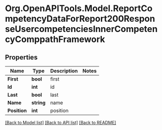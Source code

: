 # Org.OpenAPITools.Model.ReportCompetencyDataForReport200ResponseUsercompetenciesInnerCompetencyComppathFramework

## Properties

Name | Type | Description | Notes
------------ | ------------- | ------------- | -------------
**First** | **bool** | first | 
**Id** | **int** | id | 
**Last** | **bool** | last | 
**Name** | **string** | name | 
**Position** | **int** | position | 

[[Back to Model list]](../README.md#documentation-for-models) [[Back to API list]](../README.md#documentation-for-api-endpoints) [[Back to README]](../README.md)

